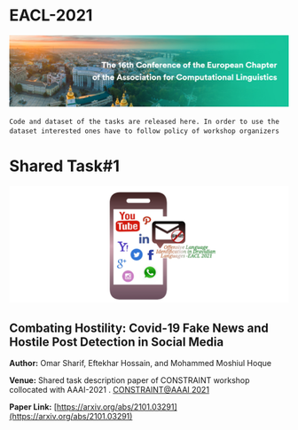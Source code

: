 # EACL-2021
<img title="" src="Figures/EACL.PNG" alt="">

`Code and dataset of the tasks are released here. In order to use the dataset interested ones have to follow policy of workshop organizers`

# Shared Task#1
<img title="" src="Figures/offensive.PNG" alt="">

## Combating Hostility: Covid-19 Fake News and Hostile Post Detection in Social Media

**Author:** Omar Sharif, Eftekhar Hossain, and Mohammed Moshiul Hoque

**Venue:** Shared task description paper of CONSTRAINT workshop collocated with AAAI-2021 . [CONSTRAINT@AAAI 2021](https://constraint-shared-task-2021.github.io/)

**Paper Link:** [https://arxiv.org/abs/2101.03291](https://arxiv.org/abs/2101.03291)

